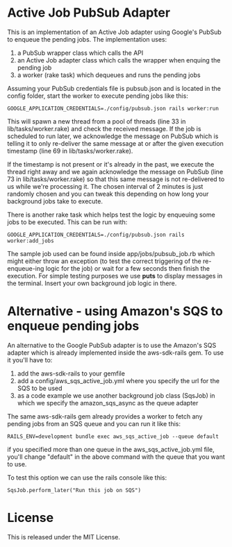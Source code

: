 # Active Job PubSub Adapter

This is an implementation of an Active Job adapter using Google's PubSub to enqueue the pending jobs. The implementation uses:

1. a PubSub wrapper class which calls the API
2. an Active Job adapter class which calls the wrapper when enquing the pending job
3. a worker (rake task) which dequeues and runs the pending jobs

Assuming your PubSub credentials file is pubsub.json and is located in the config folder, start the worker to execute pending jobs like this:

```
GOOGLE_APPLICATION_CREDENTIALS=./config/pubsub.json rails worker:run
```

This will spawn a new thread from a pool of threads (line 33 in lib/tasks/worker.rake) and check the received message. If the job is scheduled to run later, we acknowledge the message on PubSub which is telling it to only re-deliver the same message at or after the given execution timestamp (line 69 in lib/tasks/worker.rake).

If the timestamp is not present or it's already in the past, we execute the thread right away and we again acknowledge the message on PubSub (line 73 in lib/tasks/worker.rake) so that this same message is not re-delivered to us while we're processing it. The chosen interval of 2 minutes is just randomly chosen and you can tweak this depending on how long your background jobs take to execute.

There is another rake task which helps test the logic by enqueuing some jobs to be executed. This can be run with:

```
GOOGLE_APPLICATION_CREDENTIALS=./config/pubsub.json rails worker:add_jobs
```

The sample job used can be found inside app/jobs/pubsub_job.rb which might either throw an exception (to test the correct triggering of the re-enqueue-ing logic for the job) or wait for a few seconds then finish the execution. For simple testing purposes  we use **puts** to display messages in the terminal. Insert your own background job logic in there.

# Alternative - using Amazon's SQS to enqueue pending jobs

An alternative to the Google PubSub adapter is to use the Amazon's SQS adapter which is already implemented inside the aws-sdk-rails gem. To use it you'll have to:
1. add the aws-sdk-rails to your gemfile
2. add a config/aws_sqs_active_job.yml where you specify the url for the SQS to be used
3. as a code example we use another background job class (SqsJob) in which we specify the amazon_sqs_async as the queue adapter

The same aws-sdk-rails gem already provides a worker to fetch any pending jobs from an SQS queue and you can run it like this:

```
RAILS_ENV=development bundle exec aws_sqs_active_job --queue default
```

if you specified more than one queue in the aws_sqs_active_job.yml file, you'll change "default" in the above command with the queue that you want to use.

To test this option we can use the rails console like this:

```
SqsJob.perform_later("Run this job on SQS")
```

# License
This is released under the MIT License.